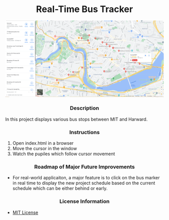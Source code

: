 
# <div align="center">Real-Time Bus Tracker</div>

<img src= "BusStops.png" width='888'/>

### <div align="center">Description</div>

In this project displays various bus stops between MIT and Harward.

### <div align="center">Instructions</div>
 1. Open index.html in a browser
 2. Move the cursor in the window
 3. Watch the pupiles which follow cursor movement

 ### <div align="center">Roadmap of Major Future Improvements</div>
 - For real-world applicaiton, a major feature is to click on the bus marker in real time to display the new project schedule based on the current schedule which can be either behind or early.

### <div align="center">License Information</div>
 - [MIT License](https://mit-license.org/)


